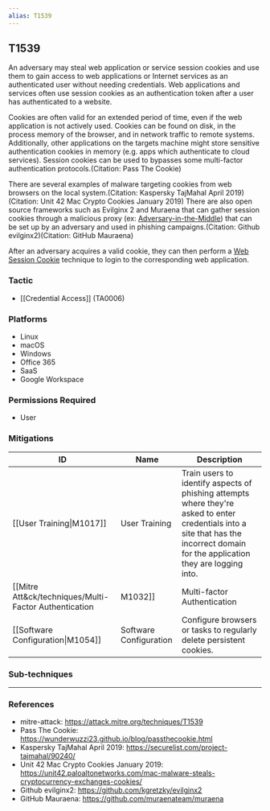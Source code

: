 ```yaml
---
alias: T1539
---
```


## T1539

An adversary may steal web application or service session cookies and use them to gain access to web applications or Internet services as an authenticated user without needing credentials. Web applications and services often use session cookies as an authentication token after a user has authenticated to a website.

Cookies are often valid for an extended period of time, even if the web application is not actively used. Cookies can be found on disk, in the process memory of the browser, and in network traffic to remote systems. Additionally, other applications on the targets machine might store sensitive authentication cookies in memory (e.g. apps which authenticate to cloud services). Session cookies can be used to bypasses some multi-factor authentication protocols.(Citation: Pass The Cookie)

There are several examples of malware targeting cookies from web browsers on the local system.(Citation: Kaspersky TajMahal April 2019)(Citation: Unit 42 Mac Crypto Cookies January 2019) There are also open source frameworks such as Evilginx 2 and Muraena that can gather session cookies through a malicious proxy (ex: [Adversary-in-the-Middle](https://attack.mitre.org/techniques/T1557)) that can be set up by an adversary and used in phishing campaigns.(Citation: Github evilginx2)(Citation: GitHub Mauraena)

After an adversary acquires a valid cookie, they can then perform a [Web Session Cookie](https://attack.mitre.org/techniques/T1550/004) technique to login to the corresponding web application.


### Tactic
- [[Credential Access]] (TA0006)

### Platforms
- Linux
- macOS
- Windows
- Office 365
- SaaS
- Google Workspace

### Permissions Required
- User

### Mitigations

| ID | Name | Description |
| --- | --- | --- |
| [[User Training\|M1017]] | User Training | Train users to identify aspects of phishing attempts where they're asked to enter credentials into a site that has the incorrect domain for the application they are logging into. |
| [[Mitre Att&ck/techniques/Multi-Factor Authentication|M1032]] | Multi-factor Authentication | A physical second factor key that uses the target login domain as part of the negotiation protocol will prevent session cookie theft through proxy methods.(Citation: Evilginx 2 July 2018) |
| [[Software Configuration\|M1054]] | Software Configuration | Configure browsers or tasks to regularly delete persistent cookies. |

### Sub-techniques


---
### References

- mitre-attack: https://attack.mitre.org/techniques/T1539
- Pass The Cookie: https://wunderwuzzi23.github.io/blog/passthecookie.html
- Kaspersky TajMahal April 2019: https://securelist.com/project-tajmahal/90240/
- Unit 42 Mac Crypto Cookies January 2019: https://unit42.paloaltonetworks.com/mac-malware-steals-cryptocurrency-exchanges-cookies/
- Github evilginx2: https://github.com/kgretzky/evilginx2
- GitHub Mauraena: https://github.com/muraenateam/muraena
